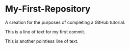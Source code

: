 # My-First-Repository
A creation for the purposes of completing a GitHub tutorial.

This is a line of text for my first commit.

This is another pointless line of text.
